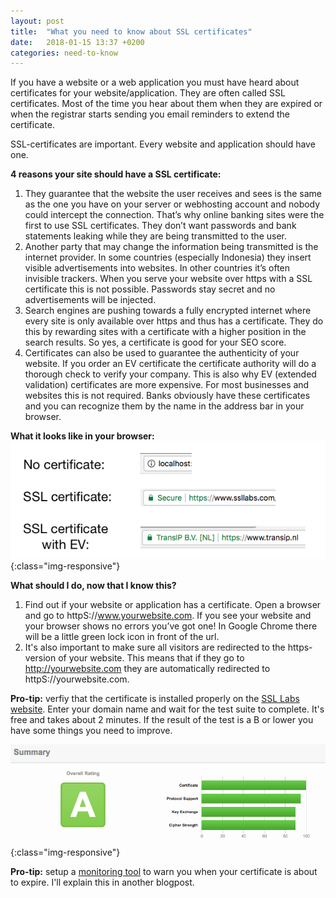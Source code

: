 ```yaml
---
layout: post
title:  "What you need to know about SSL certificates"
date:   2018-01-15 13:37 +0200
categories: need-to-know
---
```


If you have a website or a web application you must have heard about
certificates for your website/application. They are often called
SSL certificates. Most of the time you hear about them when they are expired or
when the registrar starts sending you email reminders to extend the certificate.

SSL-certificates are important. Every website and application should have one.

**4 reasons your site should have a SSL certificate:**
1. They guarantee that the website the user receives and sees is the same as the
   one you have on your server or webhosting account and nobody could intercept
   the connection. That’s why online banking sites were the first to use
   SSL certificates. They don’t want passwords and bank statements leaking while
   they are being transmitted to the user.
2. Another party that may change the information being transmitted is the
   internet provider. In some countries (especially Indonesia) they insert
   visible advertisements into websites. In other countries it’s often invisible
   trackers. When you serve your website over https with a SSL certificate this
   is not possible.  Passwords stay secret and no advertisements will be injected.
3. Search engines are pushing towards a fully encrypted internet where every
   site is only available over https and thus has a certificate. They do
   this by rewarding sites with a certificate with a higher position in the
   search results. So yes, a certificate is good for your SEO score.
4. Certificates can also be used to guarantee the authenticity of your website.
   If you order an EV certificate the certificate authority will do a thorough
   check to verify your company. This is also why EV (extended validation)
   certificates are more expensive. For most businesses and websites this is not
   required. Banks obviously have these certificates and you can recognize them
   by the name in the address bar in your browser.

**What it looks like in your browser:**
![Different types](/assets/certificates.png){:class="img-responsive"}

**What should I do, now that I know this?**

1. Find out if your website or application has a certificate. Open a browser and go to
httpS://www.yourwebsite.com. If you see your website and your browser shows no
errors you’ve got one! In Google Chrome there will be a little green lock icon in
front of the url.
2. It's also important to make sure all visitors are redirected to the
   https-version of your website. This means that if they go to
   http://yourwebsite.com they are automatically redirected to
   httpS://yourwebsite.com.

**Pro-tip:** verfiy that the certificate is installed properly on the [SSL Labs
website](https://www.ssllabs.com/ssltest/). Enter your domain name and wait for
the test suite to complete. It's free and takes about 2 minutes. If the result
of the test is a B or lower you have some things you need to improve.

![SSL Labs results](/assets/ssllabs.png){:class="img-responsive"}

**Pro-tip:** setup a [monitoring tool](https://updown.io/r/vw0un
) to warn you when your certificate is about
to expire. I'll explain this in another blogpost.


